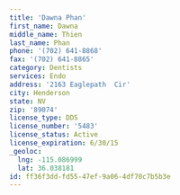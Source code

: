 ```yaml
---
title: 'Dawna Phan'
first_name: Dawna
middle_name: Thien
last_name: Phan
phone: '(702) 641-8868'
fax: '(702) 641-8865'
category: Dentists
services: Endo
address: '2163 Eaglepath  Cir'
city: Henderson
state: NV
zip: '89074'
license_type: DDS
license_number: '5483'
license_status: Active
license_expiration: 6/30/15
_geoloc:
  lng: -115.086999
  lat: 36.038181
id: ff36f3dd-fd55-47ef-9a06-4df70c7b5b3e
---
```

